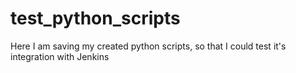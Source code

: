 # test_python_scripts
Here I am saving my created python scripts, so that I could test it's integration with Jenkins
